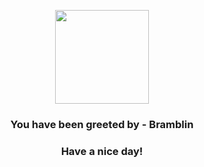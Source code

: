 <p align="center">
            <img src="None" width="150" height="150">
          </p>
          <h3 align="center">You have been greeted by - <b>Bramblin</b></h3>
          <h3 align="center">Have a nice day!</h3>
        